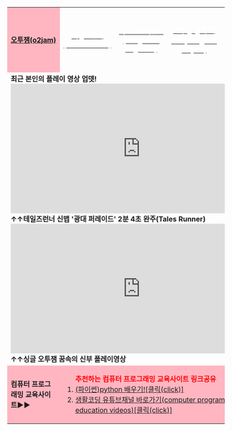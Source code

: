 <html>

<head>
 <meta charset="UTF-8">
</head>

<body>
<body background="배경수정.png">       
              
<table width="1000" height="1000" align="center" cellspacing="20" cellpadding="20">
 
<tr height="150">
 
 <td width=20% height=2% bgcolor=#FFB6C1><a href="https://m.post.naver.com/viewer/postView.nhn?volumeNo=18073606&memberNo=8626508&vType=VERTICAL" target="_blank"><b>오투잼(o2jam)</b></a></td>
 <td width=20% height=2% align="center" a class="btn red"><a href="http://tr.game.onstove.com/index.asp" target="_blank"><font color="white"><b>테일즈런너(TalesRunner)</b></font></a></td>
 <td width=20% height=2% align="center" a class="btn red"><a href="https://leagueoflegends.co.kr/" target="_blank"><font color="white"><b>리그오브레전드(League of Legends)</b></font></a></td>
 <td width=20% height=2% align="center" a class="btn red"><a href="https://www.youtube.com/watch?v=NpyrcXYPiM4&list=PLw12emVrmPC_GWfSMc9JUkDJDZBDPaklF" target="_blank"><font color="white"><b>오투잼 음악 리스트(Songs of O2jam)</b></font></a></td>
 <td width=20% height=2% align="center" a class="btn red"><a href="https://www.sectiong.net/107" target="_blank"><font color="white"><b>싱글오투잼(오투매니아) 파일공유</b></font></a></td>
</tr>

<tr  height=400>
 <td colspan="5" align="left"><b>최근 본인의 플레이 영상 업뎃!<br>
<iframe width="600" height="300" src="https://www.youtube.com/embed/PQveqCcqvLs" frameborder="0" allow="accelerometer; autoplay; encrypted-media; gyroscope; picture-in-picture" allowfullscreen></iframe>
<br>↑↑테일즈런너 신맵 '광대 퍼레이드' 2분 4초 완주(Tales Runner)</a>
<iframe width="600" height="300" src="https://www.youtube.com/embed/fsxaGLUBmek" frameborder="0" allow="accelerometer; autoplay; encrypted-media; gyroscope; picture-in-picture" allowfullscreen></iframe>
<br>↑↑싱글 오투잼 꿈속의 신부 플레이영상</b></a>
</td>
</tr>

<tr align="left" height=100>
 <td width=20% bgcolor=#FFB6C1><b>컴퓨터 프로그래밍 교육사이트▶▶</b></td>
 <td colspan="4" bgcolor=#FFB6C1>
<ol><b><font color="red">추천하는 컴퓨터 프로그래밍 교육사이트 링크공유</font></b></b>
<li><a href="https://wikidocs.net/book/1657" target="_blank" align="left">(파이썬)python 배우기![클릭(click)]</a>
<li><a href="https://www.youtube.com/user/egoing2" target="_blank" align="left">생활코딩 유튜브채널 바로가기(computer programming education videos)[클릭(click)]</a>
</ol></td>
</tr>
</table>

</body>
